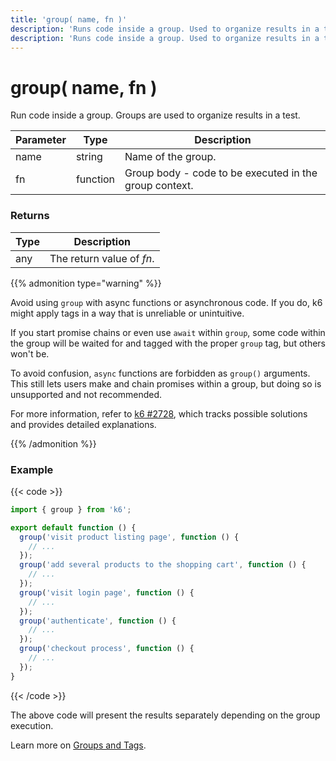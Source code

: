 ```yaml
---
title: 'group( name, fn )'
description: 'Runs code inside a group. Used to organize results in a test.'
description: 'Runs code inside a group. Used to organize results in a test.'
---
```


# group( name, fn )

Run code inside a group. Groups are used to organize results in a test.

| Parameter | Type     | Description                                            |
| --------- | -------- | ------------------------------------------------------ |
| name      | string   | Name of the group.                                     |
| fn        | function | Group body - code to be executed in the group context. |

### Returns

| Type | Description               |
| ---- | ------------------------- |
| any  | The return value of _fn_. |

{{% admonition type="warning" %}}

Avoid using `group` with async functions or asynchronous code.
If you do, k6 might apply tags in a way that is unreliable or unintuitive.

If you start promise chains or even use `await` within `group`, some code within the group will be waited for and tagged with the proper `group` tag, but others won't be.

To avoid confusion, `async` functions are forbidden as `group()` arguments. This still lets users make and chain promises within a group, but doing so is unsupported and not recommended.

For more information, refer to [k6 #2728](https://github.com/grafana/k6/issues/2728), which tracks possible solutions and provides detailed explanations.

{{% /admonition %}}

### Example

{{< code >}}

```javascript
import { group } from 'k6';

export default function () {
  group('visit product listing page', function () {
    // ...
  });
  group('add several products to the shopping cart', function () {
    // ...
  });
  group('visit login page', function () {
    // ...
  });
  group('authenticate', function () {
    // ...
  });
  group('checkout process', function () {
    // ...
  });
}
```

{{< /code >}}

The above code will present the results separately depending on the group execution.

Learn more on [Groups and Tags](https://grafana.com/docs/k6/<K6_VERSION>/using-k6/tags-and-groups).

